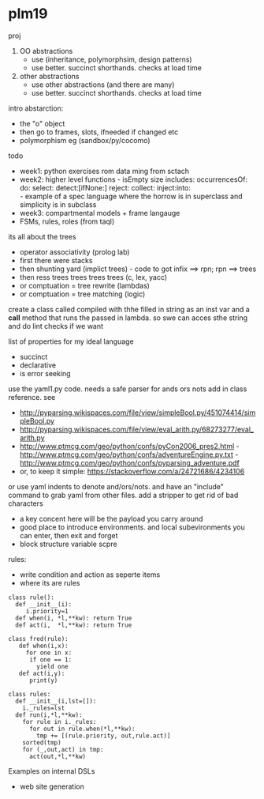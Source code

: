 # plm19

proj

1. OO abstractions 
     - use (inheritance, polymorphsim, design patterns)
     - use better. succinct shorthands. checks at load time
2. other abstractions
     - use other abstractions (and there are many)
     - use better. succinct shorthands. checks at load time

intro abstarction:

- the "o" object
- then go to frames, slots, ifneeded if changed etc
- polymorphism eg (sandbox/py/cocomo)

todo

- week1: python exercises rom data ming from sctach
- week2: higher level functions 
       - isEmpty  size  includes:  occurrencesOf: do:  select:  detect:[ifNone:]  reject:  collect:  inject:into:   
       - example of a spec language where the horrow is in superclass and simplicity is in subclass
- week3: compartmental models + frame langauge
- FSMs, rules, roles (from taql)


its all about the trees

- operator associativity (prolog lab)
- first there were stacks
- then shunting yard (implict trees)
       - code to got infix ==> rpn; rpn ==> trees
- then ress trees trees trees trees (c, lex, yacc)
- or comptuation = tree rewrite (lambdas)
- or comptuation = tree matching (logic)

create a class called compiled with thhe filled in string as an inst var and a __call__ method that runs the passed in lambda. so swe can acces sthe string and do lint checks if we want

list of properties for my ideal language

- succinct
- declarative
- is error seeking

use the yaml1.py code. needs a safe parser for ands ors nots add in class reference. see

- http://pyparsing.wikispaces.com/file/view/simpleBool.py/451074414/simpleBool.py
- http://pyparsing.wikispaces.com/file/view/eval_arith.py/68273277/eval_arith.py
- http://www.ptmcg.com/geo/python/confs/pyCon2006_pres2.html
       - http://www.ptmcg.com/geo/python/confs/adventureEngine.py.txt
       - http://www.ptmcg.com/geo/python/confs/pyparsing_adventure.pdf
- or, to keep it simple: https://stackoverflow.com/a/24721686/4234106

or use yaml indents to denote and/ors/nots. and have an "include" command to grab yaml from other files.
add a stripper to get rid of bad characters

- a key concent here will be the payload you carry around
- good place to introduce environments. and local subevironments you can enter, then exit and forget
- block structure variable scpre


rules:
- write condition and action as seperte items
- where its are rules

```
class rule():
  def __init__(i):
     i.priority=1
  def when(i, *l,**kw): return True
  def act(i,  *l,**kw): return True

class fred(rule):
   def when(i,x):
     for one in x:
      if one == 1:
        yield one
   def act(i,y):
      print(y)

class rules:
  def __init__(i,lst=[]):
    i._rules=lst
  def run(i,*l,**kw):
    for rule in i._rules:
      for out in rule.when(*l,**kw):
        tmp += [(rule.priority, out,rule.act)]
    sorted(tmp)
    for (_,out,act) in tmp:
      act(out,*l,**kw)
```   
 
 Examples on internal DSLs
 
 - web site generation
 
       
